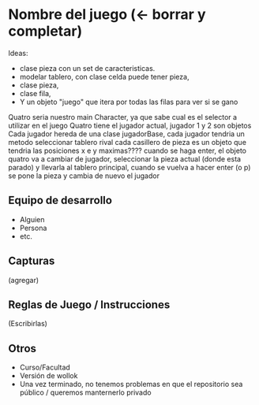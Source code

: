 # Nombre del juego (<- borrar y completar)
Ideas:
- clase pieza con un set de caracteristicas. 
- modelar tablero, con clase celda puede tener pieza, 
- clase pieza, 
- clase fila, 
- Y un objeto "juego" que itera por todas las filas para ver si se gano

Quatro seria nuestro main Character, ya que sabe cual es el selector a utilizar en el juego
Quatro tiene el jugador actual, jugador 1 y 2 son objetos
Cada jugador hereda de una clase jugadorBase, cada jugador tendria un metodo seleccionar tablero rival
cada casillero de pieza es un objeto que tendria las posiciones x e y maximas????
cuando se haga enter, el objeto quatro va a cambiar de jugador, seleccionar la pieza actual (donde esta parado)
y llevarla al tablero principal, cuando se vuelva a hacer enter (o p) se pone la pieza y cambia de nuevo el
jugador
## Equipo de desarrollo

- Alguien
- Persona
- etc.

## Capturas

(agregar)

## Reglas de Juego / Instrucciones

(Escribirlas)


## Otros

- Curso/Facultad
- Versión de wollok
- Una vez terminado, no tenemos problemas en que el repositorio sea público / queremos manternerlo privado
